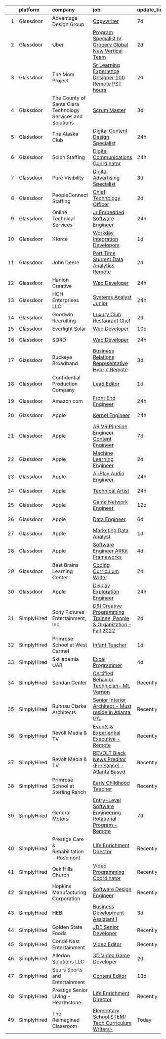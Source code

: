 

|    | platform    | company                                                       | job                                                                                                                                                                                                                                                                                                                                                                                                                                                                                                                                                                                                                                                                                                                                                                                                                                                                                                                                                                                                                                                                                                                                                                                                                                                                                                                                                                            | update_time   | location                   |
|---:|:------------|:--------------------------------------------------------------|:-------------------------------------------------------------------------------------------------------------------------------------------------------------------------------------------------------------------------------------------------------------------------------------------------------------------------------------------------------------------------------------------------------------------------------------------------------------------------------------------------------------------------------------------------------------------------------------------------------------------------------------------------------------------------------------------------------------------------------------------------------------------------------------------------------------------------------------------------------------------------------------------------------------------------------------------------------------------------------------------------------------------------------------------------------------------------------------------------------------------------------------------------------------------------------------------------------------------------------------------------------------------------------------------------------------------------------------------------------------------------------|:--------------|:---------------------------|
|  1 | Glassdoor   | Advantage Design Group                                        | [Copywriter](https://www.glassdoor.com/partner/jobListing.htm?pos=102&ao=1110586&s=58&guid=000001830226343cb3103034bd143583&src=GD_JOB_AD&t=SR&vt=w&ea=1&cs=1_5e66e3cd&cb=1662188402265&jobListingId=1008097785272&cpc=65CC663E25211861&jrtk=3-0-1gc12cd37jc8m801-1gc12cd3q2cgp000-0fccf8da36e17876--6NYlbfkN0BDpQITof0L9IyEtkwO0ulgZSOoFgdfMv73W-uhcjsp9eqYlsmmsyiybBa2e65-FSCglAnBUkNg5pgWBO8JoGQpcMHKHr684DfAwHdHrbda6Lui31kaEA9N-_Rh_PCczRKABHAKIW-0ZHE82SjP-RsBAZ43DiRk3GryqLhnX1DqE9DoLJhQmB0U0CdcocslvqCngUv_a77sMUDKIV0_UOyuEifjzDbdcvKdaUQRqZM49nKgWW76RtrN3OKxNOD41JjUEwIsyYfZ1-8ZxiobIU4jy0cEgihOaNUVIwhNEuEnL9ZM2vRwebZNT2M7VYYs4jnsmsyXPrRQDh1xfppQwgK7VE9i3N9nulX7QwpMFjHNK6rS7DIl3hvFXMUBnKsEytMpwNx_kBCoGp3H0XqgEhrrq6T593IyHOBMXabJTO-BvIg4nvD7waJvbnsVbE8gew72sEFfyxx2VYbo9zGXj3HIrYYulO0b_i77iHmiduw8O228rVckCCnQwQRmCl-s0cz_zRyJIWjYaSHl7m2KG_yq)                                                                                                                                                                                                                                                                                                                                                                                                                                                                                                          | 7d            | Jacksonville, FL           |
|  2 | Glassdoor   | Uber                                                          | [Program Specialist IV Grocery Global New Vertical Team](https://www.glassdoor.com/partner/jobListing.htm?pos=117&ao=1110586&s=58&guid=000001830226343cb3103034bd143583&src=GD_JOB_AD&t=SR&vt=w&cs=1_0326c7e3&cb=1662188402267&jobListingId=1008107985372&cpc=0C139D4CAD5A6DB2&jrtk=3-0-1gc12cd37jc8m801-1gc12cd3q2cgp000-cefef5f3eba2be6b--6NYlbfkN0AVIi8UxprrPGU7QPohOxOOpynq0pcPnEidcD-eE3H2SpG6EIh1TTe3Pj6xHP4VZ3oq0OpTuXSdz_LQa_ny0TnC1ur4y36Bm7PU_y1C0D7yv2mPEiXhSU5KWSIgXSfWkC7r-JHNQtJibJhKaxf1v_BQPfbgGR54CvHDDnb5vRnsPs_piyhbFFwDKQMUloQ1UYOmhty6kRgm-1fXgekugYI3okc6OnPAR6Q30nvE1U-lqxvUANiA24xgjHI4dH7jasWr5a7rkHMXbR898YwjOX78RgYZu0qVNZV4HomKsPRZA1mDobc_0oT5UFrTVMM52GsYcqHaxyOPUt8938RbNkNr2zjWoA_Fkjt7PCWGMVOoRPlVGYSOOO0kVUigpY9uYotumhd6u1rj2se0uiTe18PhmkmBgJuSll9AFY_2uyPTcXzWz7g9wLAf4qVW9cx96Md0iSfipmaVbZd-SX6vRkL5BadEP0VNuNEadnzJjm6__cyuzRQbKRH2K8A-Wwzdfym5BiGlVZPSFRVwF_10RLlKtsqx3lF61af1FW03aitx6r2eyvhxEt7uRH3f3dHmYDNqh0MkZW7Evr9rt4ign5j9mhcLpjyivXTi-qcF90uzpIOzu4HFABx3o0MKJe6NORZV2WUNpqiG-s1RBIxESu9dU0lnOwUzPDWfMrz7dXFpIWMcqAnddT89ACyZL0MY0P5Mm_y-X1wwPXhRGVYalCBs8fI3ZWdZpYmcGQBNF29s0_D6u7NdI53oyzAenwb-WMgPDLxW0zAIvlCWDq5sMA8tY_8rlGzrP00b-ggk3tKkHJlt80mGjMmEqiZYCYbagH0KvkVOm07uRVuOe_GM5UjM8cjlHgk8c2V7a2PaiuTG_ti9K230MG_HjWJVGsl5k_6Omxorz-C79r89MufDnylsHAgMUzPtzsSIw9xdbwjm9dLPfjADO-3aFSsE8RuSpRPBsYJ28Cbcgw%3D%3D)       | 2d            | Chicago, IL                |
|  3 | Glassdoor   | The Mom Project                                               | [Sr  Learning Experience Designer  100  Remote  PST hours ](https://www.glassdoor.com/partner/jobListing.htm?pos=130&ao=1110586&s=58&guid=000001830226343cb3103034bd143583&src=GD_JOB_AD&t=SR&vt=w&cs=1_c78bfa73&cb=1662188402268&jobListingId=1008107784101&cpc=B076152010A3B66C&jrtk=3-0-1gc12cd37jc8m801-1gc12cd3q2cgp000-d11787cac4bd37f5--6NYlbfkN0BDp_epf89aHDQhKpPegNJQ_ldQpEFZQsM9OcONMGxWx6pU56EKHF58QjVdAUvn2gV3oytsL_dEk-X18JnFLGvyBJotP02NtkanqVvXM8rHs2FYrv9-BriNOv4j0YumSrYc2jQ9uCC6iVfJItfkDG5R3-qGl_vtXh3nHQQrlrMUuICNuF6uFAYRp5M3lH3j2eHG0ZO7ulPra96oanZ-OFwf9H5KXe3YYrauALuAErunZe6ePWGPJAG-me2DHlg2R_rbZX_pqAyAcKvYx4OWHo5wBVhRJHHAdVPwgoc3y6i80mvg4xVQ6RXwLRqZzytd8psIstJDwXmry1JHHLPlZoinPtNNFVoFk96t29XU7fg9pfmcZux4TNrDZz6MZaW7rwRpPtR4tOfTGf1nzkWLuAe2PfDu00tHkalevYRL86yOQFTR__8UoHO3RZgfqVsSDdTb9mNdZWVt8VALqxRPt5zaNKelS1KVeAmABwTBZb7ktp413IOaCJtU1gZov5Jq9SFof4gKs1whFuVvnS2h3Zoy_9pCnOEhWRlsmRD7ISgh_cPy2pK76Nh2IMmABA7XwOI%3D)                                                                                                                                                                                                                                                                                                                                                                                                                  | 2d            | Remote                     |
|  4 | Glassdoor   | The County of Santa Clara   Technology Services and Solutions | [Scrum Master](https://www.glassdoor.com/partner/jobListing.htm?pos=109&ao=1110586&s=58&guid=000001830226343cb3103034bd143583&src=GD_JOB_AD&t=SR&vt=w&cs=1_f254ce53&cb=1662188402266&jobListingId=1008104710777&cpc=B101C867B3EF2D75&jrtk=3-0-1gc12cd37jc8m801-1gc12cd3q2cgp000-fcf7fc479bf02e9a--6NYlbfkN0D0uiyjuZXnA51WfIxe0zjUQuLZESkTqqPdEkCq0M_K6JTlFVFhPFVHAoY2qqYxF7HZ9Uw6C2h3PXRNrGEXm2ulxXeU26_bL72zS4A9PmeshN_fQLAe7J4APEKsLZdS8Sq_fer8ZjSJkq9XoImnHdSIYesyEZPSdRYC6fp9tk6oXPdbh-mZ7PrtNPITysoUZkuyrjevPGu06EUy8CwGDILe9gTvhd8K91XJit0NGdsqa_jYKsWGUry3ZH7qC3NnII95qfhf8qV3W4Qjwd-OHnCah_hRVMt3Q45foQe5FYMubfFv9doOFGtloKgJF1i7xnYcrFjpxwUeRCGslHLffnDX8Jgay2mwVmt8uVbYp-dWcs2U8plJuDnRZkFqvx-4e3djhercueY4F_zltWA9TRs3ToJ2WgsvzXIQ2nZyUA3WE447nh-CUof99Zyz7GCn_jl1EfmhseEJuNJPgSa3HxOcnUo5BbZcNsl5-mWF3NShTF66vK3A_5yksCl4UpEwyZ0N553E9JKVkw%3D%3D)                                                                                                                                                                                                                                                                                                                                                                                                                                                                                                                 | 3d            | San Jose, CA               |
|  5 | Glassdoor   | The Alaska Club                                               | [Digital Content   Design Specialist](https://www.glassdoor.com/partner/jobListing.htm?pos=103&ao=1110586&s=58&guid=000001830226343cb3103034bd143583&src=GD_JOB_AD&t=SR&vt=w&ea=1&cs=1_ff1e6a1f&cb=1662188402265&jobListingId=1008114879748&cpc=07D58528F3898F33&jrtk=3-0-1gc12cd37jc8m801-1gc12cd3q2cgp000-f22ec4f3818f1c25--6NYlbfkN0AkMZsuV5mCMX6gGp3NOBXVRzOwv9LSN8-VaH2ghlzYGAE08jJh1XZIit1ZnEfA9NC90jnvbaM6peVx22Pz3WIqrNH88I-K12JIsqMW8th7l7uoG3xuNEwz3co99UZ9EWI0Vo7YvqYFSIAXAritXsyGCBWyGFryremHoAyfVSyic0MAybytLWjQskr1QPtux4qcAqxfz7QwluLHWM6_S9-9Uv8OkQmIVGopE_d5jO-L6E1o6h03f4HEZ8-lNCEVzwahDqN8_6H5-Qpb73WctualphXUKyoODzozI6qz-y-RxJEhX9CuOhwpqsNP51lDvF294TqCIBIpafTIJhKDxJywBF4lpCYBliP3VaipiQw-Ij3hx0rRhFTUeorswVpj00bOydHiNIUTAR83zCD8RxzRwgEVmN3zAVHtoYmDA4WtD0bn9Du4T86ybpmM7mbjfnhkqgNELSyuLXG3SrtMqGn_Kcx6qXGeESBCppVOuD62PJAhnUitxyP-D-KFWvFqlCciGE3IuKByI6H2TH8h4Kx2dQWj8aGKBlApG8IakA1NmU9xiCthliafnmpzP8cCY1P_CRQlRuyKPDFBl-k4G1k1_IeIPf5AbZo-Y2vyNCYraA%3D%3D)                                                                                                                                                                                                                                                                                                                                                                                     | 24h           | Anchorage, AK              |
|  6 | Glassdoor   | Scion Staffing                                                | [Digital Communications Coordinator](https://www.glassdoor.com/partner/jobListing.htm?pos=116&ao=1110586&s=58&guid=000001830226343cb3103034bd143583&src=GD_JOB_AD&t=SR&vt=w&ea=1&cs=1_adad8638&cb=1662188402268&jobListingId=1008114253084&cpc=149B3D5996025BBA&jrtk=3-0-1gc12cd37jc8m801-1gc12cd3q2cgp000-55124f8267d0190a--6NYlbfkN0AxNjU9wWOnkzYrjpAN9mGGJnqCtvXlnsxswceXA4p8ajg9IBA6-g-9UKXmfJatObcH_IN1R92_n2sYSNY96KxaAuEPPdZNuiXunsglyzNXE9c98tiXKQkBB4i4ucM5aI4vOyb4WrLXCEeO8UohsgiWIuXBmQesZo6wKvfNfCM41j6hBN3PLb1aGS1yaapzzR4CHKiQlIAfnHZ4zVfcbhW_zY8ce_agf2X2IZJr0MUw6-T_N-Ip8GZ_1qtoe--kn7hNE-ZWLI8mIpL_Tn7X7HZdK_KEIPqDi4uQZHSuyVx5KbCc_L_C-IMqsBht-WWiQAYoPRmLhzIpcVZiR26dSadwDM_7RGWHOYLRUFAWIKIzbOjYmERwdgBTUF2C8S0C7F0Aqp8E-q2ldrJBO-KGK5NyTN3oplCXwfxciWJ96BdRIPhhJYpxFYndvOfhh6waxFTm4Y6ehY6O3AApOArYh9gNKuubPcqEK3VL1l3bXl108v2vFm6uYlOcosiL9l1YJ_T9uhQxJdVqwQ%3D%3D)                                                                                                                                                                                                                                                                                                                                                                                                                                                                                      | 24h           | Remote                     |
|  7 | Glassdoor   | Pure Visibility                                               | [Digital Advertising Specialist](https://www.glassdoor.com/partner/jobListing.htm?pos=114&ao=1110586&s=58&guid=000001830226343cb3103034bd143583&src=GD_JOB_AD&t=SR&vt=w&ea=1&cs=1_564b4779&cb=1662188402267&jobListingId=1008103995624&cpc=8795CF9063CD573D&jrtk=3-0-1gc12cd37jc8m801-1gc12cd3q2cgp000-2a2acc3f9456b692--6NYlbfkN0AZiaPZyccuKjlre0e0RaBFeO48J0QExrO5hcuLctOVaB564pNz9C24d5V5qJMYDip9RoGmbOZEgmaQmK9X8L246o_0sRzmq3XqBQbAaqFit3PqQFwbHYZKBrODRJVjT_s7mPwvrj3rqcHdqkjAe5VLUX1YBiqJ_ZIcTwSIXD65N9AL0z08d-BsRroWwpR1VIm0YdEihKu_Dti3M2zXUUh7ioIjKgU9XyLRxiilNEiQ9o7AxyxuVWR9wS_suy7sf5Lezz3C6xEiZjuxj3CF4q2gZhGqch2Ne29ZQSnCEbe_kYiwT7bBwpy1e00C3NgLR6jHwKR05_lHMsFq671pI2xFPLrVWHDe6Z1krXsHofc2wssrQBcuhw7IDekoTXLeeF6l7Zf9SfJqPEz91qvmajkANn7OgFFpdE8pqlo3Ty8pe4sfRU8r06nd__Me10Lh6_2cZozd9ZT9ZO5lVTdpCiJRdKXLBK7fXWjfRh4d5Xx6_zjLHOFdK_vpG4HmEeBNFHA%3D)                                                                                                                                                                                                                                                                                                                                                                                                                                                                                                        | 3d            | Remote                     |
|  8 | Glassdoor   | PeopleConnect Staffing                                        | [Chief Technology Officer](https://www.glassdoor.com/partner/jobListing.htm?pos=104&ao=1110586&s=58&guid=000001830226343cb3103034bd143583&src=GD_JOB_AD&t=SR&vt=w&ea=1&cs=1_359a8767&cb=1662188402265&jobListingId=1008106120460&cpc=280AB1FAEDD8D536&jrtk=3-0-1gc12cd37jc8m801-1gc12cd3q2cgp000-1928d000e33cfb34--6NYlbfkN0B-qLdb5oAJ4CS85Oh58AFVrZ1upIXSeFE37symtRypxVLQAaH5d2B5va7NK4h-mtwB5QBX2m1at6OaZ0wYJJmaMBk97_zBz2xcudvqyXmboAacd0M7kWxbZJrXmYKFeC2vj0XB8NQmVaG32nYKFuOoxnO1woq4n2nT1UPd5NzYPXXAX36gX2LqmJF_3Gq4IkmM2JtFww1IjhhxqvQbWLMnGsX3tCYWxh0i6SGqEfCrZqcqq7yyaEzB0Q7xSPC_HZ9q2OzDw9liNBeEg5_18U3qBLDN1jH20OxyDU_aKVVKUhVCRZ-PfnVH8C-jrhcfrhT7COM9CitMlTsrDkj72Lgm487Bvmng-Fd51Q_LnBbxwbyKYxQFSPwGFnZ5kPMK_lzQo201vVJmi1djPIelc-var7M9xQxsabz4V73BWwJ7_u1Rb9b0Gf0mVX_nJcAFtssWMp_CBn2xZkkkvDxh8iDVr87UXOx__FMYW_0wxZE1SyZ2rGZ-eFuZCGE7ZoOy9lD4NPq5hpeLWA%3D%3D)                                                                                                                                                                                                                                                                                                                                                                                                                                                                                                | 2d            | Los Angeles, CA            |
|  9 | Glassdoor   | Online Technical Services                                     | [Jr  Embedded Software Engineer](https://www.glassdoor.com/partner/jobListing.htm?pos=122&ao=1110586&s=58&guid=000001830226343cb3103034bd143583&src=GD_JOB_AD&t=SR&vt=w&ea=1&cs=1_359597a6&cb=1662188402268&jobListingId=1008114279995&cpc=E773D000C9BC26FA&jrtk=3-0-1gc12cd37jc8m801-1gc12cd3q2cgp000-e76d7a7ed2d07a6e--6NYlbfkN0CO3lo8tTSczNz5vS4BPhUQq5cXCmywFqjKhWVhQ5Cs0rpojEv2EMPlRio45zKQYrrqCx2nW-rxkDADVosjfJW21m9Akau3vfW9BaLBQq5CaIY3zIk4OWjUKTXS0vZAeklZlRyRzbL302R158U1fBj24FfAa_935U2yU00hYjR7ZEtFpZJi2044I0VVjZriuZiBOBXZ6hISy4kHcb3bSRPdre-Uq50ioaLvNKyuVfP9trBdlHlzrdpOMDUPUqAjhuGBeXf2z2sSRqTRcMoTsAK5QlDUrrGZ9dHlgCnHVWWLo8f_rECirWHM37XrAF70gdyYZS7i_gPVhSIfug1gd5UZJlcSPbLoGG9vLOG245UmICCDSjadgwqZhR4K3678CkanyP30Ue_KiymWmSNlIBvMLt94rNdKQWg33C1YGchDvPOU5AU-zXk7kmVR0nmnoMHJAlFSpVP5zaOomnwYl5Lduad59g50rYXwT9ovqwlmOVFsECjAzER4murHc-fzsxlyUoGtrWr30Q%3D%3D)                                                                                                                                                                                                                                                                                                                                                                                                                                                                                          | 24h           | Palo Alto, CA              |
| 10 | Glassdoor   | Kforce                                                        | [Workday Integration Developers](https://www.glassdoor.com/partner/jobListing.htm?pos=111&ao=1110586&s=58&guid=000001830226343cb3103034bd143583&src=GD_JOB_AD&t=SR&vt=w&cs=1_97d0fed2&cb=1662188402267&jobListingId=1008111364381&cpc=ACAF1607C5C1E404&jrtk=3-0-1gc12cd37jc8m801-1gc12cd3q2cgp000-8be8b60a6796a1c8--6NYlbfkN0C5IatSLh_Ak1q39eQQoPIxD737RW9NeiYGvIRXkrLjEBkC4LI6KweF0vk9JRHgKW_sNQVrmA8TbATMiNC4KD-64kM0QzgsjP-1vqbQ258aMURudcIoJs4ibAhdse_NN1KPjNbpvXPkWUcE30n-8j6CXWvPRej3Q-_Fedi7UaXXwqczMgEmQaM7zXg_Rzck4ienm1Zk8KSiqIJvitF42gWRmf6m-W96IbFXNDSG_8pjHfOZksDW3tCpISqIbybVB5Z_NQWLPdYMHx4lL2ySVscrOY8DusAJcU1yTja5Ds0eSKzBuhxpl1ax5F52HpSyWUeqGSEqZOZMj-PHjDinMXf0W4wqS1FB1vbhLpbIKBqHc3Rcm0AOYzMFh56XRdNvEiQBDteyPylIfcjEAFsUwrRoX86Qp8JfI9B92FHd5MRjjcietJQnxDy_SPDBfeA85CYgqLiq4E4X5n0VNuP01LEZEQjJ66Sgqx_fZxOOfMO32MIZ6zZsEnF1z0RfstdWETHK8oJsmE-kPqZpyvEYmJ5wSk0mI4zOYmYqV37jqICRNJgvE-kNI8ZMRH7iWP8p5Ucnywhe4zKAGx1uBD0FyNy0SKFMrpeZCLF5_LgHshZwdg%3D%3D)                                                                                                                                                                                                                                                                                                                                                                                               | 1d            | Miramar, FL                |
| 11 | Glassdoor   | John Deere                                                    | [Part Time Student Data Analytics Remote](https://www.glassdoor.com/partner/jobListing.htm?pos=125&ao=1110586&s=58&guid=000001830226343cb3103034bd143583&src=GD_JOB_AD&t=SR&vt=w&cs=1_3cfda88e&cb=1662188402268&jobListingId=1008106952438&cpc=8795CF9063CD573D&jrtk=3-0-1gc12cd37jc8m801-1gc12cd3q2cgp000-19d0b8e49d94202e--6NYlbfkN0Cv0TQtpZ6GGs0tAo-ZxVQTOn-gpbC_6DfU7thop2TVuASU8O2TbTKNUU43Sm0q_eUXfuApV1QLLNCY-DpauQa2jMnHXjtmVf9_41iym4dWqiy0ye21wnILSoWxS5hp2VI_Ey0IGLgacEJK8hvPQuOdrvj5RPaihg-iLHlbFji2XMnlGzJ80asnTcD1DfIQjrqhAUF3VR1FAFKZQjbij2UJgLIg72cy7IY60VR-D3gaQrrWRgfyP8Igk9_SJFQ7iioHM0kRSszxptic7KC50CE5ea7W5gaTiV2NJZNVOz6ymnrMcidZTqg5wZzXUNLQKSKJrd6P-dBYIXSD4luHVHrSkkQW1JLOeTB8qyHssQxf4RfJp914nQKWr-ptpHyN4G3W0UzT4iw6p8OsoSgbD41FTe9rCXfhxH4y1fYDOIoAS2t9xZkSB51cG-Wt8XmXec6eEubensSTb5Hw5mciW6NPux0EMrEMCaoSWLWzNfgG8CaZ3_ojHCpmw7e9gkx1RBuWjut88VbHHk7wgfmWc-3RZ2p8dBaH1d7YCd9IvgboOB9c7T74ck_U72mhVeT86RQxEFFnDznLKXMr-deQYGa5lnFyVLVvfbqIw42aHsaq6ay2b0pWwzyKda6R6ZgaoszZEGxpnoUgEw%3D%3D)                                                                                                                                                                                                                                                                                                                                                      | 2d            | Davenport, IA              |
| 12 | Glassdoor   | Hanlon Creative                                               | [Web Developer](https://www.glassdoor.com/partner/jobListing.htm?pos=113&ao=1110586&s=58&guid=000001830226343cb3103034bd143583&src=GD_JOB_AD&t=SR&vt=w&ea=1&cs=1_45cc8b39&cb=1662188402267&jobListingId=1008114135954&cpc=217C45A42544DB93&jrtk=3-0-1gc12cd37jc8m801-1gc12cd3q2cgp000-fb2a2b1187bfd60c--6NYlbfkN0BTy4Vq3kUv-8E8fBOrhZt-7WJQYqv7u2ur6JnxlE7nqzcxHKXba3erlGqlTZivuvvNPb1o0m_hSciYcI3e3ITDlmCBr6QsF7WltIsTfBhhIaINuYSm5mkcDvOBTdnLAEyAR16ipprys-3Fc6PzzA_FpIbI7SZkFC1JEfYQIhHymKvjQvPNKOBvrv8Nk8T5kdNNZRvlO5miTBrH5O1dn0YpC4Rf218zqZ82H6X1g_DOlVPyjmfTd8CWojsCCUkw-CUvIkK_YsX7DnVYmZEr_dCf8YaLLcAkQuXIO25BmGhuRJfcLKveP8HRe194iDWWwXgCXJLOcmzgLYUr5I__OHPybfS28CwM6Tm7DPYhs3kF-I98LauO641TsNW82456y1yXv-wGOPTVpXFV9AJF8GzdRM1bV6G0vpw-6it1pERjL-uIOWobauroErd0qwj3RpOV8WBp1_-i8-_Up9eC8utlA0_sCCoUdGz6uMxHcnAV2jVOT3wNU_vAGnXv69-_5Jg%3D)                                                                                                                                                                                                                                                                                                                                                                                                                                                                                                                         | 24h           | Philadelphia, PA           |
| 13 | Glassdoor   | HCH Enterprises  LLC                                          | [Systems Analyst Junior](https://www.glassdoor.com/partner/jobListing.htm?pos=101&ao=1110586&s=58&guid=000001830226343cb3103034bd143583&src=GD_JOB_AD&t=SR&vt=w&ea=1&cs=1_03861492&cb=1662188402264&jobListingId=1008114037788&cpc=5E31031E1AFF45A7&jrtk=3-0-1gc12cd37jc8m801-1gc12cd3q2cgp000-a5b00819a94d09c4--6NYlbfkN0DwNiPKAVM4XAJKM3wLr20H6oNwbjmq8cULyZhVGMMKsFS2aupJNf3vyjoEcsNSwLGCtYyNPTYYIGVtciSZlAgOrlIijl2_0HEwZ1UWIKsv-nJh02mgOWSuCsnXj9M3lEkRv6v57o4VRP7E7Ry1R0Q50H48JYtAEmQgBW72F6cJN_xHSyhT1JhVFIkzFXFr-FFk9Oa4SI_10mZbc8BHwD4UD-g2U_vV-2J4FI4mM3qLsNPfF4_K3zCIN6q-f69G6jx4F6Uq_vZOsmgZrEDeMO3aP2Sh1z1ijy66a2b5Zm-T0TGG-nriDR8RcWAjVu6-MAOJoH0OLr70lBdzZsgqyor0taeGrpFkTaXuDbw0oQGieprIhYbzjPrFlcJGNq7bXrMIwTlgFYBNGmOr9htiGmqm7GneKfavh_1Lckgvc2fFOaCI_oePf9Ebeybh9gQVSOMIOaIbcMYRKQ2xnlat8KBTsnsXLh2tzXwxtfvZvN99trk7Hxi4v118yF-hAIQ8iEajT4NPrA8gOA%3D%3D)                                                                                                                                                                                                                                                                                                                                                                                                                                                                                                  | 24h           | Remote                     |
| 14 | Glassdoor   | Goodwin Recruiting                                            | [Luxury Club Restaurant Chef](https://www.glassdoor.com/partner/jobListing.htm?pos=129&ao=1110586&s=58&guid=000001830226343cb3103034bd143583&src=GD_JOB_AD&t=SR&vt=w&ea=1&cs=1_8bb638f7&cb=1662188402268&jobListingId=1008106525588&cpc=82B3195DA92CAF92&jrtk=3-0-1gc12cd37jc8m801-1gc12cd3q2cgp000-11dbc7acbb13cc22--6NYlbfkN0CxjMr8UpMCA6oxnxQ4uxcX4bQnO6D1al2wmyIZZS5KU-tvIHWzS-95XUksm1Da5ipXOZbiFN2Tt2LVOAdlSxozJjacgzYMDSG1nyM_e2JkHwGosZYEuKacYTRot-Fjs0gPfrkAmTrGQHdk48Rn-FK4peYSX96nDilycO3CVsYPXTXrc8jphNdgiRNbq5NQeAdGiUZc55v5DfCqTXXw8Qtbl5l3293-mt-OrQyyhF3uOA7FLgFzZUB3TRjQqfZbsHrrXHdRH5ZVZvqN3eJmIrmFdF3an1Wsjjmmk_6u8iyYIemeFELFM8LVvnOqlOyi9_nu-sCxlL8mhXLNxTbNBzLwHUzn_ZTD-XDQSBIUDOya9BzIXkapHuYT2t3JxJohOrc-Qx9zq6SbAadVAZKQiIZvs3CdTTCinfTViDAyyOJNRKlgcTNULbTjTjsLR1gd5xnr92-jKuGxdRajG6rcze26wArxh7RQFsvtvvvv0GGEAnkmHdwP2-cyYxIB8B0Ona2BngOoCrMbvYxw3H0zfTYoGLX_I8rebrctut-HLry3Fz7MPiCt_iZy)                                                                                                                                                                                                                                                                                                                                                                                                                                                         | 2d            | Orlando, FL                |
| 15 | Glassdoor   | Everlight Solar                                               | [Web Developer](https://www.glassdoor.com/partner/jobListing.htm?pos=119&ao=1110586&s=58&guid=000001830226343cb3103034bd143583&src=GD_JOB_AD&t=SR&vt=w&ea=1&cs=1_7bc07642&cb=1662188402268&jobListingId=1008087790470&cpc=F41FEAB56D215062&jrtk=3-0-1gc12cd37jc8m801-1gc12cd3q2cgp000-9c3ed48ea1fed460--6NYlbfkN0DiMy2NhEaKbhSnbKA9vEPP_1TIGIXCWIIWgbDV5JSnsNBdeJWTUXXaoKmwIHHAcWVYy1v17kUnpLS6GFJJNBBc38-tMRfc0GImxvHan16Vp0_wlPR4OgcQCQvC5DFkHhSwEpc-a8yLR4T_6lEtvhbnMUstkHKUuWAkDNJWZIErzN6fd5EP9v20oJCCCkUA1ZEy61kyDD7cq-MsOTilezPv-KqLGz2xj7aB_PEJab9B24u3zvM2nXcbdhKmZxIGA5HY9_XAz_6_ilh34Mhi7xIyCBJR_UJOQPXhYRqMFVbw2xDuOdSafsJFwFi-rgXrX74U2570ttobzCsUzDslEEaAJCbdA7O4idt1WI297okC1svZq2AGz_-74KpBDHY9yGc1tCrklxLCO4ShGMnwIq6a9UI3Wb4aX3RcS0VgHGb1gXYzoIeMSx5JY8WUK5U4vzUayYFYhk2LunmzYFmROr4uz0VHqGtHE3FHNyGDhZtHGzP7_DC5LDiuymvqb35ybO0AYoOify3pqg%3D%3D)                                                                                                                                                                                                                                                                                                                                                                                                                                                                                                           | 10d           | Remote                     |
| 16 | Glassdoor   | SQ4D                                                          | [Web Developer](https://www.glassdoor.com/partner/jobListing.htm?pos=108&ao=1110586&s=58&guid=000001830226343cb3103034bd143583&src=GD_JOB_AD&t=SR&vt=w&ea=1&cs=1_351dcfa5&cb=1662188402266&jobListingId=1008114244012&cpc=42BEC95245890617&jrtk=3-0-1gc12cd37jc8m801-1gc12cd3q2cgp000-c509b729b7831797--6NYlbfkN0ByxOOLUGvqXhq4IaH7y7eDA3h7-_xNJ77wtIkOVooMtxEztWdTsweypdUKzox-UPZBLHCsE8x73bI5uo6vjNqoTObX1QrT_sq05CFohlz7TprKzYK6XIYgIQ4MZur3WnJKUIjNc3nsPbM8Cl0bpF4UijmTlWUG5RvIDRKxm_lRyIGm45FQ_ThAdU5HD3D3s3oMTTaCDwrszEVzMU6OMMhXhjfNSw5W5b5s8qNmV-5RJlqhKJKYyLLuWABUQBnQHASb1k2GRiRwSiwaWiHZFdkQ41VMPOMA4CaVQ6gK7DXe-DBrAF5RyaiPOYdDwDBimO6CptfYHxbmMYRqWLBA03PtctxenT-LHJ4Q1nims-U7z8kvY9_-CTf4Hn6-0IFvdKg2YltyfLnr9gMGUefDXqAdB-TDyPQJWCQS1W6HS4SYPnS4ifUzvk_IoRhULonTFltzp42EFNRr2UfSB9-TYZdaO2SN0wzEzXg11w30vOTlo4zP9yElTrib7RsZ57uvDuA%3D)                                                                                                                                                                                                                                                                                                                                                                                                                                                                                                                         | 24h           | Patchogue, NY              |
| 17 | Glassdoor   | Buckeye Broadband                                             | [Business Relations Representative   Hybrid Remote](https://www.glassdoor.com/partner/jobListing.htm?pos=121&ao=1110586&s=58&guid=000001830226343cb3103034bd143583&src=GD_JOB_AD&t=SR&vt=w&ea=1&cs=1_4254a4e7&cb=1662188402268&jobListingId=1008103421076&cpc=AC285F3A3ECA6BB0&jrtk=3-0-1gc12cd37jc8m801-1gc12cd3q2cgp000-67c612e084eacbd4--6NYlbfkN0DDmOwFuYy1-IGhenWxj6rZmHL3sido_coM9cPKCevLMh9RSnvCRogTTFMO-82f4deJdvjjUi6i1SKTJ1GhKMKVyXd2JXWOG8kpG-oohOUF5UgcTh02sRaHBR7ofiY-wWp-6_3yW8a7HZh0-S18oNXWj_UW9BhPPRvr23NEsFfKH2f14MRDQ14W6T8Md7IrtEDBpDG-zaBOny_MXJE8vVwyrNJweTs9TapehrWMJ-NiUgkSYdm9P8O764sT89RF-gn6kEuPStIcu6FWuGjspbqEZodU6IUA5aoSeJc-XptsUNqwj7uY1DzvEpnDxttSickXDC6y3WUmj2TnTtBwIzAAYMMB7e84sBQ9-MIOHKDmWe5uKX9Dz_b6R9DJUN6Nlvsgyj1k3jY5fM62eg6nUBqMbcf3bn_p9U8WtrfeH0wGr_kTuHpUX6nmB35OJBMMVnFwe8QIavFQgklmgWDs7Gi3Em3BqxV3pdj2bcm383rC4fRjjGQrDCYUwtpK4UdnLQRpHBkuWHWDww%3D%3D)                                                                                                                                                                                                                                                                                                                                                                                                                                                                       | 3d            | Northwood, OH              |
| 18 | Glassdoor   | Confidential   Production Company                             | [Lead Editor](https://www.glassdoor.com/partner/jobListing.htm?pos=112&ao=1110586&s=58&guid=000001830226343cb3103034bd143583&src=GD_JOB_AD&t=SR&vt=w&ea=1&cs=1_7374b528&cb=1662188402267&jobListingId=1008109070784&cpc=8795CF9063CD573D&jrtk=3-0-1gc12cd37jc8m801-1gc12cd3q2cgp000-8eff2385da190514--6NYlbfkN0CLnIyDXorONbwFz_HkFFuiZ_nJljq2LOcDyzqI3LJjcX8D0cqdiZW0acnXuZ9FXAauYjMZq8zkz-2h9y57e1_VcFJknwY1oM7u18lGgLtol-27MZI-GPOj2UXrkgcmbYwfBScxGza3d3KqMWGwjTYKKTf_XmKzJ0XwnzOIs_KNwsMNIJCewt62paOWrjWam6dXmpkcAJnnAuFUWs03Q_4CvdLT2Ku7XgRjhXe8B9wlRzmC18SzVj86dfbi7uwr0wHmL0gYYTG3-6k0OpCovTKhxuNuvW_iN3s6MYgJGxFwAQ3uqCp7tC4cuUqENCzQCgoXm3jQmeDVqiqoKHYsE3XJYuRO0bbQaqpyRCu1n-vg6kMHwHTZNfRtpD6Smw7IaXdsepGNvthKngFpLCYiFpusA9wwYNbfJy6MdIS2h7fGPXZ4dCjcTJZzk2hRuUayluZHaW_BYnoqasK2u8QZ65cizKWiy0nfADrGZJgTxIHmyVPb0OQH0bYJ_P6LzPHka6Y%3D)                                                                                                                                                                                                                                                                                                                                                                                                                                                                                                                           | 1d            | Remote                     |
| 19 | Glassdoor   | Amazon com                                                    | [Front End Engineer](https://www.glassdoor.com/partner/jobListing.htm?pos=118&ao=1110586&s=58&guid=000001830226343cb3103034bd143583&src=GD_JOB_AD&t=SR&vt=w&cs=1_db1c8538&cb=1662188402268&jobListingId=1008114675595&cpc=9DC6E4D8324653EE&jrtk=3-0-1gc12cd37jc8m801-1gc12cd3q2cgp000-0a39dfd6562f6a6e--6NYlbfkN0CKJOvZ2V5IrJ1cL6f27LnM8XR4tisTi-a8V3t-dR9dwsgFRvlGUQc2Ve2CGI8d6VNOiTEGJ443ndxSLrj8Ib3clWrBRkrntv42QHBoVO11OLlFl0o-0rAzieBDTMdoZecuMrSoPIslN3w-Re6vjVEx7JEjlDu7YuYUJjGjVsbaFI06XUzQngy-zTw3sF-M0nBkrt7lnflpYgRa10SPl3ofAdW_kBResYq7bHZT9S3H_n4Qry0qa1I-DkqgIfKIdBbjCNWIrTB9rxIbs1Dc5hZy0lQRsIzU54bFCagHnyXJP5GLFc05aax0FSW0s3_oX201e_hd2QfcGDNRnmt6bYjq30EttLvBSjbW3WTbjND4GO-rQXIv8zJg0SR-HFRScAcIU9NwcP-8-5neJoF6zQX0HWcRiTvCOAhN67sA_Yw66-F-zpbdInspJXLP1xz5OTU%3D)                                                                                                                                                                                                                                                                                                                                                                                                                                                                                                                                                                                         | 24h           | Seattle, WA                |
| 20 | Glassdoor   | Apple                                                         | [Kernel Engineer](https://www.glassdoor.com/partner/jobListing.htm?pos=120&ao=1110586&s=58&guid=000001830226343cb3103034bd143583&src=GD_JOB_AD&t=SR&vt=w&cs=1_1ab850de&cb=1662188402268&jobListingId=1008115118747&cpc=F41FEAB56D215062&jrtk=3-0-1gc12cd37jc8m801-1gc12cd3q2cgp000-11aaae6148f27844--6NYlbfkN0BvKrLyj5gPmtZO9T8euul8TCxuuKNOtzRJOomxnwSEodTz2Bc-sPZlt2Zgji_QUXEnKj_T1Ut9FM-7d5Au0ynIhBaXqavQ4180-j3mPWJU4XFaONpruiZ1Db0Punq2oqRgZ-5GICpnrTyXIhR7dWaplzXlczBuyan0UAUqSdaB7KisiWMCBt2Edg0mrBIY0GC9JKriLBFUeDH9D-oEfrUrJXwLp9WGwkuhQsMKDVAUeG_7IvVUcVzDRFfilVbsIpLt_YreFtuTHRpeBMN0jm6C1R2wBq6S8kApbdqYnCCZvHGeCeqbZpOzMWbh8yJwekDi1CiH3PNsBzGk5cMEOqwL0V2pTMn7it-wz1z9HKoTI5KMfX3yJR8YN4dWgi0Nm56H-wQ7IcNOD4GFIjqUxW9safBy5ZgzEfzdywsqO_6XjYg7ES8PPWaNPR2CUnWXZ1IMTcgyGeX61jSm9PXjXf4sbYy1LrUYl_uNb3w_vbXHlzH0fQVE9zZwZmQ0nguq3vmFA5Q7JTVuPLOmKSjF0iOQQFmr3iH_wQuKr-SeZKeTluW3XgCYTH_QhC6SBWmg4PKkbTv9dQV5nxOHKe9SjdNGo9jSAc2aNA-e31px3NKIvQF03KP6R9pEo0599YEzqrQ8X1uWDu50MdNNw4Z1Y2rY8Ajb9N9_nfRgg4K-hTWQqPLKfiK4N1waJ_HnHR3h_nQvrW1xdd0A0hZAI0w-FeeaNthjLE6c9zL-6CNnynPX74pxKOQ2tZvh5M1ynv__1wg_NOPuKt-JaF22H3EQ8M5mY8OXnsSLFnUx0CnugG-Er3hjxQp26oIKptwSdsUobbSS471W9rjhkpFnjQFKxiBN4DUhsl1pnWktNEtBWxiJesnOhJWAHuisqNq7SfqgxX019W-3X61AuwOSk2RXOzfQLyja_rNDwmaKm40mWAf6tC8sYJGTk7TW0FmB6jjhBlM%3D)                                                            | 24h           | Cupertino, CA              |
| 21 | Glassdoor   | Apple                                                         | [AR VR Pipeline Engineer   Content Engineer](https://www.glassdoor.com/partner/jobListing.htm?pos=123&ao=1110586&s=58&guid=000001830226343cb3103034bd143583&src=GD_JOB_AD&t=SR&vt=w&cs=1_e4fe5a37&cb=1662188402268&jobListingId=1008095786806&cpc=654405A9B1E0A9F5&jrtk=3-0-1gc12cd37jc8m801-1gc12cd3q2cgp000-15b6a739b7011414--6NYlbfkN0BvKrLyj5gPmtZO9T8euul8TCxuuKNOtzRJOomxnwSEodTz2Bc-sPZl29JElYHfcoR3gQLqpDhYLQ-e_JXTG578yW9OZyGy8z_CO-EbiPRt6hMfn_jBThE7PjhFLmLOfXDcGFAahtrwam3JqbwLX-Hj8Ep9dFZYiR5968-DE1Y8iAhNpdsjXqUhm3c9IcvWUX7G3XPBm2H_HVJ_0oJ4bEvfeZq_Y3_EKjP4bdxy_gEKDzfx6ap6wJynmhauL8N-AYcJdmf1TeVWG2RTdBi11b_BmT_mb1gw9fpaojjD8VLtFRSlx9V7J8AcrGw_PAr5mE0uphm2oGNrM7a9p0Jnmvis-BHwvGnB9vO8XZ3A5QTRPkXTBY7zoTz-73tT9WJJ_bSZt7ieKOhNO2qr7-ZHhfBL3GYV5Z3Iw65RH0RkAjFsV9jLFiJ0-d5GRdV5F7VD4xaIQ0EAA7RS3FjRsJTeQ9IJ5y4cAzJTDdsZdEJy4km3JNeQIP3W382GQEAPUwFZ95Wwn_LJK8QXmVg5UOjmng-ClzoE6sjNoG2wEChgB91F8dVAW4wx50XF9m8kl4L4aaj4IW5gwXf1DrnVgT_cbRbQFMV_71uG90zzWsWXbJwYK1oENoj0mR2ZpZ1YvksZbH0dUftDvcR5afrJgqPpDk9JZQATbQjT7oGtlYLPSjYX2p7iYgetQyrHInnbA3IMoDtxU6LcynjVQ-ucyFrK9egYsSoAQRtfKSYVwBFx2YoOgklyYrZksy1uqbdeaoP2GOEgJUaaMMjmV5P57mNNWZL3iednEvHpqDlGPtG6Nn0aR16eQaEWppa-eLZde_eZr05r4WUeU-pNmfoRqV5JkdEnyCR6F_UZz7kypJYIWwstsSsE05qDKgptzWdKJVOLo0oZDx-rr0HNKZwPqElKvHuyAkTKqCqksS71VfvrhUgq2Y_-_79Rtfcaa9qMpHE-BEQvkiDpzkxq-OadmnB9REHQmrFxjVAuNvg%3D) | 7d            | Culver City, CA            |
| 22 | Glassdoor   | Apple                                                         | [Machine Learning Engineer](https://www.glassdoor.com/partner/jobListing.htm?pos=126&ao=1110586&s=58&guid=000001830226343cb3103034bd143583&src=GD_JOB_AD&t=SR&vt=w&cs=1_4e805e25&cb=1662188402268&jobListingId=1008105396759&cpc=F41FEAB56D215062&jrtk=3-0-1gc12cd37jc8m801-1gc12cd3q2cgp000-f068a41dfc6973f5--6NYlbfkN0BvKrLyj5gPmtZO9T8euul8TCxuuKNOtzRJOomxnwSEodTz2Bc-sPZlt2Zgji_QUXFCbh4b6vaJjmARsYE9CfuuzeUJ0aO0m0019AZ_qqZavvdWDttjm5xJqi9mvk8aejKP8_MBgJsIvv8G2Ff9zQgjtK4ppM2iRSmzygYThIFOdFfjwYCyP9tGk7cnJdgYwpoVT7a2_7Wo88OVPtEqniZtICYSFU6AhaJIDh73TwhnWftPNRyEDmFZs_tQ8xn67uMWiv_y1UnS9qzQLausUe_k_VzaSPUkCQfdRSrZzjK3vl2Xbg43bnBrFZKP2BY1rJEZZreLFnMM1mDWDTQfsUTvkSi-R1X0w33glNyq8J71hOa1DhM69XlRH7EaZvI9OQZ4GCGUdAveanqx_3eluDP1TKB8jRvW6gzeEjvh6j9fFiGm9A6f5QA8Mi2QVCsIjVQ6wDKTftFvoJkD6b66sevls_XzkEGBILsWjS828GUzk3_kG7_tCq7qlZP2V1mqFw7j9AlFSPj77nGw3Kvzy2R7InxGqQ3no2atSV7AhCmqYnBtk2EvsflMP7v4hKvJV2s0eFr_b_fMxKARH-BTHiIFHsbHW-hp53nsJqGqixHEAkegOYHn8SW_Vzip6Og68LPWIRcR0PjvmLe2eorR6leY-7gcrqayN2VP8tgwbZ7j4kz37kHWqC4Xm6DtfysoI3wUOksyRVlUMZW3PID1TVCkPhf0Kc7A10p1THCE8qETgdqa3xUo3l7QLWdS6xKELWUgB0hqg8C3H4iidWF4MFygCFesQDnkXIJBg89tIyJerox2T2q3AJ2DOjtyQF2WlyoHVhxWqrPAaYV9LbvEYJJs8QMAz6Am-6GD8NQi-pl6Q8z4PGg8NNnUp1t4Z1KC9j8s9Rvvn-H2_DdeskSmXQMHyj2c3Url8qYUo__GOf1LeWKEmuJkcCA5HnyJbLb-NJsK4DHC173aog%3D%3D)                                    | 2d            | Cupertino, CA              |
| 23 | Glassdoor   | Apple                                                         | [AirPlay Audio Engineer](https://www.glassdoor.com/partner/jobListing.htm?pos=115&ao=1110586&s=58&guid=000001830226343cb3103034bd143583&src=GD_JOB_AD&t=SR&vt=w&cs=1_503ec972&cb=1662188402267&jobListingId=1008115118809&cpc=C4A69CCDBB3B9599&jrtk=3-0-1gc12cd37jc8m801-1gc12cd3q2cgp000-c85d313df70b4a0f--6NYlbfkN0BvKrLyj5gPmtZO9T8euul8TCxuuKNOtzRJOomxnwSEodTz2Bc-sPZlC5mDe-NOaJgMrXamySPOLnOMudZAsHNbS4DjgW2sU6nMVcmUmjA99WICcAJXtsCVeevwN_dgaTH5pvrG_AxuhL9ZweanWfjrL5y93Mw-lMFhnfQOhvLMJ10UNnXYBcNSXKpXR4kfPVJRwQT3fYwWALTgYKLe63nuGgS66uZsQHjnBThaGK2LC54s7CuEFbgro8kvMuHIw5BCGM5r70-dzqxVXBdNdPabGLysV9iwGpfAh9UqGuJEB1QKAaNCIFN-F4OS7KAN4rXwYLW437dVgaFz3guSkPWXfXsoMhAiyDKGuRBoL5NMdKEGyhqznU_ghyT_b3cMnU8K6XbKgZzkC3alfFvsHduU7NhrwJhdMBkR3w-fbcqBRkWM38oNAvt6GE9bE3Cx4EtT43ae7TVCDtsDbSr2fiWiqKCdCP7SVcWe7WhSdlFRxDyC0tSLeBh99oShWvW9lxZVTkienC3l3hMpN_AnkDTELIJgWIkE3SolVETUYOU11UT9O1nt7K-zYbarZ5PPjlQIUyhbJLDw0CywfEyNPqdOXQVSzyTUCuSCtkVq5ansmx2MQE1N7UCJUxy16KLIXLzbeI_z1xf19TyEhC5Dd1XTks4deBiRZEM280DCns2u-rzgzLL4Aics11PvWhne-d3p8P3eh_PiVEPt-P45Iyk4t_pb7-3L7zBpPCipKWd_aXV5s8AooauUnym15LOksOv2Ia8XigUw9QnJW2lcSbzobIEOt6qQnIWrMZC8SfsAwFUx_W5RKF-DOzcX9jnd43LesVkpkpBsMW3yDgLbrh8bn-em_mq_OMNWXMUEJ-B0q9qX8_vtoXcTIfjx92_-KD1UDIqFIVrciBqIdCrLBScMW_N9Bla0_TgfrBHvL-cNBzjlP87RN0pr1E4TfAxhLGM%3D)                                                     | 24h           | San Diego, CA              |
| 24 | Glassdoor   | Apple                                                         | [Technical Artist](https://www.glassdoor.com/partner/jobListing.htm?pos=110&ao=1110586&s=58&guid=000001830226343cb3103034bd143583&src=GD_JOB_AD&t=SR&vt=w&cs=1_05725d4d&cb=1662188402267&jobListingId=1008115119280&cpc=F41FEAB56D215062&jrtk=3-0-1gc12cd37jc8m801-1gc12cd3q2cgp000-8c306965e56ef090--6NYlbfkN0BvKrLyj5gPmtZO9T8euul8TCxuuKNOtzRJOomxnwSEodTz2Bc-sPZl5OJ9R4TJsNfIiD9efkuV4cG11iKgSSEAcr5OGbolSx9skc9vaS99-qKCIpTpeJD2LHrZTFIpuZUpkb4fGLXeu-UTDRD6Woiq5W-5qveWKNk3wCKF8NvKoxMg-udvC8NpMTKeRvTzuke5HXk9W1Qp0okLXEGITi2XIvxpvtpkBL-CFrJxo9MDOxHmmrnq1LZHswL00moOxdpX7--qrnhfo_DeZazIfWjo_rJp_RQhGvlWyYwKkAHjSgDhexziS8cVmHVpgSMzklHRrB4_qFDll258mQi9AtNfKqpd8aRh5YVHAZfwZKrtykRh8LufFPpA8r37pHKxt918Qz7RfsukR_2jECsqm_A8Db29eUS4eYsa_uPmO-sA5rlwUbDS6qBtyC3ZCE0jbJrFuRgrbgFokjv9dSLIBxSL2fMIE6B5nZBzK_W_tWdrXsqPhGQ2DIxOEiMmBpUgDKaU7_APCqCPosQ9ixe6gdlHK1xCwPsECYubfSSpD3RmbP-QxJWkX7hndeiWO0RHgPe7qQclGmUEWryeEuyC8kIElmEHxfHtC3jK80--6L40SUvHiTMrmqyS1x6m2i_PB6wqVhd3ibKogEm5oeuc_RN3Ff1nFPDoJoo3tOTisAp7Tu4Pfpt8BY19hObOAh90zbxWLmnwaJ8AakERE2KcMaMFvtnj9aBhQp7HUgu70ACbutH66-0NDmxEYSD_M-QzODmXL8EHnoo5Xpfd4l33QkbmVMbaB5h1u_iau1uem5-bMD8-WPwrbm3jrWalPyOvecyjPUvRt18zgl5UB_dLFSQcpDBF3MTtd5uJWy6g1magJrvvUPK6wPqSzM2mChgRoyYdgWVrJLkBFbyXrVZ_oUUtyCUS2vfc8nF4ZDFFGuWI1A_nPP5gysHWhT4Y_djNvis%3D)                                                           | 24h           | Culver City, CA            |
| 25 | Glassdoor   | Apple                                                         | [Game Network Engineer](https://www.glassdoor.com/partner/jobListing.htm?pos=127&ao=1110586&s=58&guid=000001830226343cb3103034bd143583&src=GD_JOB_AD&t=SR&vt=w&cs=1_34587319&cb=1662188402268&jobListingId=1008084352778&cpc=F41FEAB56D215062&jrtk=3-0-1gc12cd37jc8m801-1gc12cd3q2cgp000-0eebe14d3a1350bf--6NYlbfkN0BvKrLyj5gPmtZO9T8euul8TCxuuKNOtzRJOomxnwSEodTz2Bc-sPZl29JElYHfcoQh2CHthAclW31PwahUMPiq0T64AkytA8jlmhLffKzLjGO3jno4_3oSyrs5rH26pVd0-4LMSvBdNa25BFeT4ULo_lF5BtS_mWou2u-xHtI7h-mZ70n3t2yxkiTbpx5gdgWfYlY7iNyFtjsgm1D9h6SqWnLSB1ZCyCgTYqHAdZ4uK860VdWLP_JaHaZVMrBWtb32vmMOXApIOs5TqV38N3yIIS8xlpOSMJVLuQQ8r2yV91dCH3IOz6jkoCsbFSWL3qP_q4HEJq8quf-BqvSWYnElaNZ_ZArm94ObUJB1DApEVXeztFlvNyiyGCgZUxoNc23NPQtHyqiRTzvGDDG1sUzw7f8C75swdhDNfYHKvtONr6RFXog_Shf6Kbvm4tPKhrGvuDfWuWTylLhAgKSoVJBWLIp6hKii0OGakt53QUKxShqp3FmIabz2CN1WZJ8_NTvFHX6OtYgLU0TsS6NL-w5ianqAwkw1Jn2xz9ALuMFg8HrOZwdINhdebdkMb_xx2ySIkvU1Xs1zLXOceVcL6gOtm3-O46XfeuK9C0BvtoJUjCd2KqGJnAt3-79pNmU0VC6dJU_znlxMacSEfjkru_U9vDyO1tzRn0lsjjrL-5Uj1aq6jaRI137YPgvGVqe6yBlTrYBkBpUpdVnb8MxXOmbv7woGJRkPps-k0crU6Xj1ajx1ixRlWwT7KAV3jSs8ENSAu89bQOeqqurRXAUCALm7N4t_qMKxctQuzOG633w0OCOxg6ooaJJvVUj67Cemf_KrGCiE4p_vPX3vYnAQ61bCMu-Acu5pYC4GP26KdpvWu9oHpaGdv5gLYNi2cOCbEME5LT2Gp1npnIz4b2O9w9nYNtHurxj4sah8VcIe3nk2HrywUtUXngfqngXQkpHLNCrQRDVNOo7-zQ%3D%3D)                                        | 12d           | Culver City, CA            |
| 26 | Glassdoor   | Apple                                                         | [Data Engineer](https://www.glassdoor.com/partner/jobListing.htm?pos=128&ao=1110586&s=58&guid=000001830226343cb3103034bd143583&src=GD_JOB_AD&t=SR&vt=w&cs=1_92f17680&cb=1662188402268&jobListingId=1008098069581&cpc=3BA4CE39D5B5DEF5&jrtk=3-0-1gc12cd37jc8m801-1gc12cd3q2cgp000-3d26a49efecfca09--6NYlbfkN0BvKrLyj5gPmtZO9T8euul8TCxuuKNOtzRJOomxnwSEodTz2Bc-sPZlO_uSwsktAeg2FUggoaLEQcJKXZ2AKpvHQyuRTUA0iEI8xzCpY0pPynLC1mALJCxQeBPeA9dVHwqJlPvnmuVcLt1E2RBDFPy7ZCZabtmnmh1yh-EcHCab6IiFyRJxrilWdA2apdGwIUWnyaF0-SEpt49pf--2IkVH32-qC5fvlVhvlQCGjx4zG3U6izRQqENZ_WPsB1IUVRDdVKuOYL3tnYXRSXRWkYf1dCz6wk5rsn_snPGZkGTvssnyjz0eNjBtgpHKRnf7ULiv_HVZW7TqOFJ9DCiGrOpXPofkgyD7Il7XvlaJhUhzkF5Mqvsx7KWtaS6RqTeUL7BGHbnyH_X1IPO25o6xj4dAUsgbuCc7DMj0LSj8uLJlKQFmMvB7ynLDXEYjei84g_-dcb6eHZupj58cN8Pbt2GV2AhIhskzipiTZi25BO4UhLCDRx14X6l7_Jyx8V9lHW3nw5q_CmMP1DgheoLsBnEj3qwSK485NTpPxmp_rNt25tIWHd8PlMWOV5XRSYjKG8OxryPyJ2biQXtr4i6ehyQNkU1tHz6Jo0FuhtcQTeL9v3P_jbkPap4u-eat5Q3dRGVqnPNKkgyjtLRWFVjJsWxv6hkR8JYgOJ00A087SHZha0xiDJA2vL_5mzNovF_yPwVPPUsj1WK39W33ZLgoYsxXsq3e_V5YDglzatfyxv0uRipWCa_8MweuJt172b0eBLWpyhdqqnc0JuXhR0bLLw4MWhOUO1ETLkH60nbVyxe80TELSouARVgeLP0gnkDTxqlGr1WxgKlGM52UGrsC1eBsPo5fLadHMd_CB6WIzfYtCiXSJH2kbHthv9dGhawDvB8Bxd3Vu75i3j8HMLNuVpam0t9LwO7hQUGKXUGOziQKg0FqHAIZxh23)                                                                            | 6d            | Cupertino, CA              |
| 27 | Glassdoor   | Apple                                                         | [Marketing Data Analyst](https://www.glassdoor.com/partner/jobListing.htm?pos=107&ao=1110586&s=58&guid=000001830226343cb3103034bd143583&src=GD_JOB_AD&t=SR&vt=w&cs=1_759faadb&cb=1662188402266&jobListingId=1008109245631&cpc=C4A69CCDBB3B9599&jrtk=3-0-1gc12cd37jc8m801-1gc12cd3q2cgp000-c5ab471041dc9983--6NYlbfkN0BvKrLyj5gPmtZO9T8euul8TCxuuKNOtzRJOomxnwSEodTz2Bc-sPZlADHp0xxmf8W1BiqYsOIh4Y-ITPf7aZ9tVPNCoMzzJZSNSw_hg5a92ZIoybI5mg9JRRnFJ0OrLEM2AJOtTEnk_9tKGw2wV93wiIdjNbbVcXkAL9gYDI8uDnlA15qlW9jC9dP0gAjAl2QLFSL5a5ahsV3QlSvSX2I4SF49tu0wI8yEk-NOyJHYdFLmxEfSjIuxJHuOU8sprzGcQzo1GwGdMuyAqJ89rDqxA07z-uANEp1dOhjdFFxKV8lIZPH8Fsc5YojdU8DDI3m6j2SeqCf6mtxfK0jx_PdUnHLjwkma5rLncyAbk4U5GJFSAYHO000b3giGagYrF8_pTvfeGfmxnYHtGffLlIwgNWnJnNVlaLK2YIfpfm9VSR1S4rxqQHjye3q9GoJ58xfnCOK3w1UO1cgaCciTk_3CvIHlr6J5KBYu6TeQHqBxJ5Q5QKvOwjEZuf49jpk1zEqzAXOnOdBtmTw69gSsQZUPWE7TSe3vFeIDAbUSbQR_tZS54GvXu87fSQFwgz17STkOl090pyFXtJHMcvuk8eyEzrqP4k9wvxNjhuJd7MDf-jCabQNLC0k9WBlE96BUPGQy8_KvVXOIrZrWOy_e48JwutUJ3necl59TrFD4Sou-4TIeRSi8VDifiumvePavHB9nnWQDsbSjoVPceWGJmvPR5yAl5FVP8oHUg_Oxl5_YtGfGBH8uAlIxOAHhEh-r03Lx5aFYmxpZ4bN5DiV1P5bcg0mB-16ahME7DabldKWG5LmwE2njXF69z9ZUr8vlIn7YShjuWZ375QQxpqd2JU75E_hyazZr4XrdlCACHoglv201stS_WuRGuCXviif9VJc8AaTnMm0EvioGfabz4BN9T5tZS_2HrEhXS_h_7rFgiadCHOZFlZqPT4yDPcduyxk%3D)                                                     | 1d            | Austin, TX                 |
| 28 | Glassdoor   | Apple                                                         | [Software Engineer ARKit Frameworks](https://www.glassdoor.com/partner/jobListing.htm?pos=124&ao=1110586&s=58&guid=000001830226343cb3103034bd143583&src=GD_JOB_AD&t=SR&vt=w&cs=1_28933130&cb=1662188402268&jobListingId=1008100584049&cpc=C4A69CCDBB3B9599&jrtk=3-0-1gc12cd37jc8m801-1gc12cd3q2cgp000-2c6ec1bf9974b965--6NYlbfkN0BvKrLyj5gPmtZO9T8euul8TCxuuKNOtzRJOomxnwSEodTz2Bc-sPZlPHrT5BCwu4Tzqxt7QAh40gZpv43UG9GYgbQKsBpsbz7PEHkW5r84T5wSakRhD6VGMTsQ8O8fVFkp06fB330JvKg45EDPtSzD10dhLXLB5lZCfdJcTNAE9XoE1zA40UnteUgpx52yLp08Co0I69eWP_k3ae-8odxzn-ZMcSZ6z1L0QJDmS-OU2IyST3aQshW952y8Yp6a-2ovWQVmjaWKHXdGClR0mPTJOWnXhn4VecuPmH8K7x8gO8GJRHyuw12ZGkDoaKS_T6gAYxqgkbR9hXvQkKErQUF1VNLa6_9ib2aDWs2pQU6OJtrDX2MaMuJE42JVl9PVCIYqfrPTHBrnu0Ww_v9irOyycJjYZQSAtdFnLSBLXzBwYTGReR4Gw8NYUPBoxCEvItt8byKhoCsGu4qjTzuz_9Fj_FC6JqSRw0_GT3-rsowb2AmaBB0sVXFihOFibJOCb2qZWEd2cqLPBweGQJ7UVY2jxnUUTiu3nMXjKEOPDGpxRvc5Q0ha6hOtqddR76HU8fZuBXstVe2tgKlZ5T7VuLItxdFnJqdLQ-wt16iukULMf9py3_xCpDHSRuqw_gVo2a82PyUPQvC3if9yHB6ghnVHfN_3leWNB_lNNtYs3ve8c3MdPnx1bIHFONCRE4wYBb-M-wiHNKLWvnu67nF062nSPe_Y_IZZmsrzGaZL31tAbayNMHYkKzOxBXJj06RVTfVfUXzsX9ajY0LC_4AdgQW_KZ4FuTmgOJfyY5bcewWAnrK59UM4a0c4OfwnCSQ_7DhkHtdbDkB5mdaMvfgAONpUWmi61CGTtIEAzQZq7pMsuHo9DRO5wvDijJSknotFPqlCAqP5wPyvQfnUJRZtJv8jJROmGR3Rm_AL80wwpkkUHCwC7ral0sqwztAJtOMqD4C4LovW677fFA%3D%3D)                           | 4d            | Boulder, CO                |
| 29 | Glassdoor   | Best Brains Learning Center                                   | [Coding Curriculum Writer](https://www.glassdoor.com/partner/jobListing.htm?pos=105&ao=1110586&s=58&guid=000001830226343cb3103034bd143583&src=GD_JOB_AD&t=SR&vt=w&ea=1&cs=1_6d6974a2&cb=1662188402266&jobListingId=1008106423746&cpc=B101C867B3EF2D75&jrtk=3-0-1gc12cd37jc8m801-1gc12cd3q2cgp000-a617616e285cd167--6NYlbfkN0AZiaPZyccuKjlre0e0RaBFeO48J0QExrO5hcuLctOVaB564pNz9C24tKB909Wa-QkEBYmDtBtCdsdXDHRXvGodhjh_u1EgWgB6gFoS0kUUDM4WxN2XCbf1kcAgb0PJailLtxHmWSI_TtJnCgKn1CJMvmc7k9q94JKWq50D28uSEfIpl7J5E8rXE5BDi9w_4jHhLZ2tcowTfdat_0M_MOTGmh13jbv6SjUS-EEWfj0v8DH5mjUwpLTJAgm0MexCeUX1jL_R6SkEvo7XQq_cZ5VgtQEdvC0Fj4k_seL-d9AvxLWYC7HNL25ywaGcn--4TiDGtAUsq0HuassWWSWmbRRx78vrRq5vytFbhIlmA5VAOXarr1MNiRxWTITBZTopnPKZUk0t_oc03gwRQQAt3-EofBYBCsjkDrvJQYfPVWn-DOMb66_bImDtAzsoFY1eCcBiBNcUZwBU3Jl-C4BpgpK2R7syILiMkaPvRtPI-Hs-YzttKcgCN39QQEW-FCgONr8%3D)                                                                                                                                                                                                                                                                                                                                                                                                                                                                                                              | 2d            | Remote                     |
| 30 | Glassdoor   | Apple                                                         | [Display Exploration Engineer](https://www.glassdoor.com/partner/jobListing.htm?pos=106&ao=1110586&s=58&guid=000001830226343cb3103034bd143583&src=GD_JOB_AD&t=SR&vt=w&cs=1_19b606b4&cb=1662188402266&jobListingId=1008115119211&cpc=9908D8D4413DBB8A&jrtk=3-0-1gc12cd37jc8m801-1gc12cd3q2cgp000-a587fd22df92b028--6NYlbfkN0BvKrLyj5gPmtZO9T8euul8TCxuuKNOtzRJOomxnwSEodTz2Bc-sPZlO_uSwsktAejOFY22IJUJ5f_lyGnE-mdGXlqgWI_NCaWKGK9w8QkxAAgtpF44nSWNOP4lA66V88k3LttaEVRa2QYTQpboZj8U492JJVLzkpbREkMwiPEDuey5IEE2GNgXCDFOnS4UEP97B_GOIsSs1nMJQ9oXOuDe2O1boDGaOrceipzLJ-xNyDF22dq3U6O4dX1VNbba0xZ1M_lybkgdQhvVx3OAcxWtHl-um0_ni0gxZPYI13AUhOETbjkEpMJdYtxzW8MnQKWxmg1t4SHhkohtjHAWYgj241h4B3_uN7uh8jyeZ0mB4msSJxVQ6WRp9xrhd2Z6zXag-65_qb_IERl0necZ8UCWGvao_5EDBPr7BIYCECTtaZNNyjr-EK_-9jtp7iN40fJrQJBoBgIx23NnOc0FQD-Yo04bl0f2ADcbfy4AFUqZxuGoUY8X7gITLlb0YCZugTWVjRQ3EAUobLl0To3H12k0FuKwieGhLjcCDGfHpWxAaCEziJ9jgdEj7Rgjy2HMwcFE-JEx8FSi8N5ETetH5076NeSjQTW6U8mBEmZDZtmyQ1BbKzJszT9x9-ZS6sso3bOKlmIcC3J0pAOMf23LHrxLsJekdUxAZvGvLkN6V_pV9tPdSpdH7ArSssu8ICWUKcdZ6wUZo_0JkUfYKj-pRb9upXo-hkQKeJT64p1qZEItX_PsPkIMfUgOaU8KVAs-7dZOaJINHrxkvbYVoygpfeJ_JfGwgIaQrTvMBaa7bSyAyP5TsIincOtfVoO8-HTV9rLbvufubp8JTHydeST4dYOdQqhiVpoznizEw3IjVqri5J85WOkmYghR7ahG_w70c1FgBNZhMHfgLle0_zWnbEy6-k1KQkZ3C2fl5yo5RYirQEJ49BTakbuvi52843X3e891IMtWx_3lFA%3D%3D)                                 | 24h           | Cupertino, CA              |
| 31 | SimplyHired | Sony Pictures Entertainment, Inc.                             | [D&I Creative Programming Trainee, People & Organization – Fall 2022](https://www.simplyhired.com/job/EpAyxWTyVPX_UbPAsA7TkO7bitCYEXBWbFMg2Fms_lyWqrTN_vwa-Q?q=creative+programming)                                                                                                                                                                                                                                                                                                                                                                                                                                                                                                                                                                                                                                                                                                                                                                                                                                                                                                                                                                                                                                                                                                                                                                                           | 2d            | Culver City, CA            |
| 32 | SimplyHired | Primrose School at West Carmel                                | [Infant Teacher](https://www.simplyhired.com/job/bClMburXAprt4HDIdjXpLFFMvlbc-wVsbJPGxU3GT_WOY9SDsRftnA?q=creative+programming)                                                                                                                                                                                                                                                                                                                                                                                                                                                                                                                                                                                                                                                                                                                                                                                                                                                                                                                                                                                                                                                                                                                                                                                                                                                | 1d            | Carmel, IN                 |
| 33 | SimplyHired | Skillademia UAB                                               | [Excel Programmer](https://www.simplyhired.com/job/12I15i-wjO0MFb_9vMxUr1FZPwG4VmpERe_yclj0ExSJTwxyrUH4Ow?q=creative+programming)                                                                                                                                                                                                                                                                                                                                                                                                                                                                                                                                                                                                                                                                                                                                                                                                                                                                                                                                                                                                                                                                                                                                                                                                                                              | 4d            | Remote                     |
| 34 | SimplyHired | Sendan Center                                                 | [Certified Behavior Technician- Mt. Vernon](https://www.simplyhired.com/job/SCQGxsD-0mRqz6ItPxsEOg5n-GhDn4rUU64b9q2s7-J7N_lgnoppIQ?q=creative+programming)                                                                                                                                                                                                                                                                                                                                                                                                                                                                                                                                                                                                                                                                                                                                                                                                                                                                                                                                                                                                                                                                                                                                                                                                                     | Recently      | Mount Vernon, WA           |
| 35 | SimplyHired | Ruhnau Clarke Architects                                      | [Senior Interior Architect - Must reside in Atlanta, GA.](https://www.simplyhired.com/job/xwDXtTWrFE92J_6982c25CzPKJIM_4CPbnbisyXExqc7QVs0nE5PFA?q=creative+programming)                                                                                                                                                                                                                                                                                                                                                                                                                                                                                                                                                                                                                                                                                                                                                                                                                                                                                                                                                                                                                                                                                                                                                                                                       | Recently      | Remote                     |
| 36 | SimplyHired | Revolt Media & TV                                             | [Events & Experiential Executive - Remote](https://www.simplyhired.com/job/RjG9r8YtJDmo_6HIn35HaE41nZ6wSei3qdhURaUOT8zUzhIuaQFMKw?q=creative+programming)                                                                                                                                                                                                                                                                                                                                                                                                                                                                                                                                                                                                                                                                                                                                                                                                                                                                                                                                                                                                                                                                                                                                                                                                                      | Recently      | United States +3 locations |
| 37 | SimplyHired | Revolt Media & TV                                             | [REVOLT Black News Preditor (Freelance) - Atlanta Based](https://www.simplyhired.com/job/bkIsqFtKWWjApopwvoSiOah33xv37WDGplWxGwIbx6vDVUpPWYFOmg?q=creative+programming)                                                                                                                                                                                                                                                                                                                                                                                                                                                                                                                                                                                                                                                                                                                                                                                                                                                                                                                                                                                                                                                                                                                                                                                                        | Recently      | Atlanta, GA                |
| 38 | SimplyHired | Primrose School at Sterling Ranch                             | [Early Childhood Teacher](https://www.simplyhired.com/job/dQ7bOtH3Yt8dH2KPofdv4MYwNNcWR8ZT3DZ2dF_S2S3y2KjFybd3VA?q=creative+programming)                                                                                                                                                                                                                                                                                                                                                                                                                                                                                                                                                                                                                                                                                                                                                                                                                                                                                                                                                                                                                                                                                                                                                                                                                                       | Recently      | Littleton, CO              |
| 39 | SimplyHired | General Motors                                                | [Entry-Level Software Engineering Rotational Program - Remote](https://www.simplyhired.com/job/KGafS4plXZl1B_iI-EpJotNw2D3h3vfhQ9MkEB5dsyYOTD0z0_d6rA?q=creative+programming)                                                                                                                                                                                                                                                                                                                                                                                                                                                                                                                                                                                                                                                                                                                                                                                                                                                                                                                                                                                                                                                                                                                                                                                                  | 7d            | Remote +1 location         |
| 40 | SimplyHired | Prestige Care & Rehabilitation - Rosemont                     | [Life Enrichment Director](https://www.simplyhired.com/job/sPgA_nE1CVdFBttQByg7OKJRjhEiYE2e5JanrIDl7UXCenwWkKv-cg?q=creative+programming)                                                                                                                                                                                                                                                                                                                                                                                                                                                                                                                                                                                                                                                                                                                                                                                                                                                                                                                                                                                                                                                                                                                                                                                                                                      | Recently      | Yelm, WA                   |
| 41 | SimplyHired | Oak Hills Church                                              | [Video Programming Coordinator](https://www.simplyhired.com/job/qyOWY-d-vXUQAWV-QXRkUebirvnAt_Vb_hQQO-UALg7D9T1-YsTnrg?q=creative+programming)                                                                                                                                                                                                                                                                                                                                                                                                                                                                                                                                                                                                                                                                                                                                                                                                                                                                                                                                                                                                                                                                                                                                                                                                                                 | Recently      | San Antonio, TX            |
| 42 | SimplyHired | Hopkins Manufacturing Corporation                             | [Software Design Engineer](https://www.simplyhired.com/job/qY8slYaw9wD2ocnPC4HaJoxOS535kfd1g9te5vVup0OD4IWDFxIROg?q=creative+programming)                                                                                                                                                                                                                                                                                                                                                                                                                                                                                                                                                                                                                                                                                                                                                                                                                                                                                                                                                                                                                                                                                                                                                                                                                                      | Recently      | Emporia, KS                |
| 43 | SimplyHired | HEB                                                           | [Business Development Assistant I](https://www.simplyhired.com/job/5EJIJLwmrCQSynY8e0ocGWNPobuJRS6YOE4KVk-O_HvFtlpEseDn7g?q=creative+programming)                                                                                                                                                                                                                                                                                                                                                                                                                                                                                                                                                                                                                                                                                                                                                                                                                                                                                                                                                                                                                                                                                                                                                                                                                              | 3d            | San Antonio, TX            |
| 44 | SimplyHired | Golden State Foods                                            | [JDE Senior Developer](https://www.simplyhired.com/job/bGLfaQQvI_2iRCzEbVSlLB9VoF2f0tAlrcC33qNZDR7bYEDB8riWfw?q=creative+programming)                                                                                                                                                                                                                                                                                                                                                                                                                                                                                                                                                                                                                                                                                                                                                                                                                                                                                                                                                                                                                                                                                                                                                                                                                                          | Recently      | Irvine, CA                 |
| 45 | SimplyHired | Condé Nast Entertainment                                      | [Video Editor](https://www.simplyhired.com/job/eorCPsNGjPWrlWuFTI8TcotwE-F9vKMCeNc138FiVNMTU_14NubXFw?q=creative+programming)                                                                                                                                                                                                                                                                                                                                                                                                                                                                                                                                                                                                                                                                                                                                                                                                                                                                                                                                                                                                                                                                                                                                                                                                                                                  | Recently      | Remote +1 location         |
| 46 | SimplyHired | Allerion Solutions LLC                                        | [3D Video Game Developer](https://www.simplyhired.com/job/Dm8820IOmiXZRVkpw2DQMqeJN_Glh540Mq9Y-ng0jUFHRBoBt3jDCA?q=creative+programming)                                                                                                                                                                                                                                                                                                                                                                                                                                                                                                                                                                                                                                                                                                                                                                                                                                                                                                                                                                                                                                                                                                                                                                                                                                       | 2d            | Remote                     |
| 47 | SimplyHired | Spurs Sports and Entertainment                                | [Content Editor](https://www.simplyhired.com/job/hyBzdEb8h2vNLrtjvlpXik1GmEIZfYm7exISD5n39PCBf73naG7gTA?q=creative+programming)                                                                                                                                                                                                                                                                                                                                                                                                                                                                                                                                                                                                                                                                                                                                                                                                                                                                                                                                                                                                                                                                                                                                                                                                                                                | 13d           | San Antonio, TX            |
| 48 | SimplyHired | Prestige Senior Living - Hearthstone                          | [Life Enrichment Director](https://www.simplyhired.com/job/FMjY-v5b0dUtRE3k2uGk_YE6gBIg-hVaIJkPHg5xD6P8ClxnSG-SDA?q=creative+programming)                                                                                                                                                                                                                                                                                                                                                                                                                                                                                                                                                                                                                                                                                                                                                                                                                                                                                                                                                                                                                                                                                                                                                                                                                                      | Recently      | Ellensburg, WA             |
| 49 | SimplyHired | The Reimagined Classroom                                      | [Elementary School STEM/ Tech Curriculum Writers-](https://www.simplyhired.com/job/qkuMXmavl9bxKieQ9pwaGu5s9F3tl-_l1kKQada5B-xWLnHP8Vs4cA?q=creative+programming)                                                                                                                                                                                                                                                                                                                                                                                                                                                                                                                                                                                                                                                                                                                                                                                                                                                                                                                                                                                                                                                                                                                                                                                                              | Today         | Remote                     |